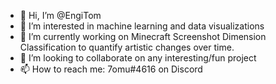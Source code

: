 - 👋 Hi, I’m @EngiTom
- 👀 I’m interested in machine learning and data visualizations
- 🌱 I’m currently working on Minecraft Screenshot Dimension Classification to quantify artistic changes over time. 
- 💞️ I’m looking to collaborate on any interesting/fun project
- 📫 How to reach me: 7omu#4616 on Discord
